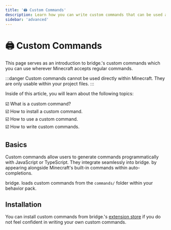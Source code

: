 ```yaml
---
title: '🖨 Custom Commands'
description: Learn how you can write custom commands that can be used across your project!
sidebar: 'advanced'
---
```


# 🖨 Custom Commands

This page serves as an introduction to bridge.'s custom commands which you can use wherever Minecraft accepts regular commands.

:::danger
Custom commands cannot be used directly within Minecraft. They are only usable within your project files.
:::

Inside of this article, you will learn about the following topics:

:ballot_box_with_check: What is a custom command?<br/>
:ballot_box_with_check: How to install a custom command.<br/>
:ballot_box_with_check: How to use a custom command.<br/>
:ballot_box_with_check: How to write custom commands.<br/>

## Basics

Custom commands allow users to generate commands programmatically with JavaScript or TypeScript. They integrate seamlessly into bridge. by appearing alongside Minecraft's built-in commands within auto-completions.

bridge. loads custom commands from the `commands/` folder within your behavior pack.

## Installation

You can install custom commands from bridge.'s [extension store](/extensions/#installing-extensions) if you do not feel confident in writing your own custom commands.

<!-- ## Usage

TODO: Explain how to use a custom command

## Writing Custom commands

TODO: Explain how to write custom commands -->

